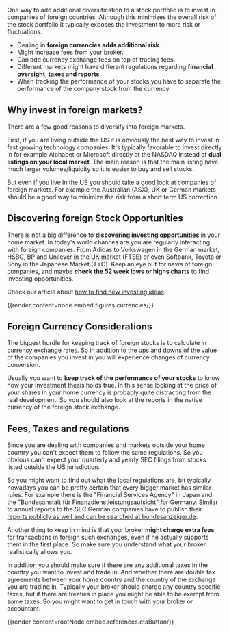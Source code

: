 One way to add additional diversification to a stock portfolio 
is to invest in companies of foreign countries. Although this 
minimizes the overall risk of the stock portfolio it typically 
exposes the investment to more risk or fluctuations.

- Dealing in **foreign currencies adds additional risk**.
- Might increase fees from your broker.
- Can add currency exchange fees on top of trading fees.
- Different markets might have different regulations regarding **financial oversight, taxes and reports**.
- When tracking the performance of your stocks you have to separate the performance of the company stock from the currency.

## Why invest in foreign markets?

There are a few good reasons to diversify into foreign markets.

First, if you are living outside the US it is obviously the best way 
to invest in fast growing technology companies. It's typically 
favorable to invest directly in for example Alphabet or Microsoft 
directly at the NASDAQ instead of **dual listings on your local market**. 
The main reason is that the main listing have much larger 
volumes/liquidity so it is easier to buy and sell stocks.

But even if you live in the US you should take a good look at 
companies of foreign markets. For example the Australian (ASX), 
UK or German markets should be a good way to minimize the risk 
from a short term US correction.

## Discovering foreign Stock Opportunities

There is not a big difference to **discovering investing 
opportunities** in your home market. In today's world chances 
are you are regularly interacting with foreign companies. 
From Adidas to Volkswagen in the German market, HSBC, BP and 
Unilever in the UK market (FTSE) or even Softbank, Toyota or 
Sony in the Japanese Market (TYO). Keep an eye out for 
news of foreign companies, and maybe **check the 52 week lows 
or highs charts** to find investing opportunities.

Check our article about [how to find new investing ideas](../find-investing-ideas).

{{render content=node.embed.figures.currencies/}}

## Foreign Currency Considerations

The biggest hurdle for keeping track of foreign stocks is to 
calculate in currency exchange rates. So in addition to the 
ups and downs of the value of the companies you invest in you 
will experience changes of currency conversion.

Usually you want to **keep track of the performance of your 
stocks** to know how your investment thesis holds true. 
In this sense looking at the price of your shares in your 
home currency is probably quite distracting from the real 
development. So you should also look at the reports in the 
native currency of the foreign stock exchange.

## Fees, Taxes and regulations

Since you are dealing with companies and markets outside your 
home country you can't expect them to follow the same regulations. 
So you obvious can't expect your quarterly 
and yearly SEC filings from stocks listed outside the US jurisdiction.

So you might want to find out what the local regulations are, bit 
typically nowadays you can be pretty certain that every bigger 
market has similar rules. For example there is the 
"Financial Services Agency" in Japan and the 
"Bundesanstalt für Finanzdienstleistungsaufsicht" for Germany. 
Similar to annual reports to the SEC German companies have to 
publish their [reports publicly as well and can be searched at 
bundesanzeiger.de](https://www.bundesanzeiger.de/ebanzwww/wexsservlet?session.sessionid=c6d59e4ed54a86a8e1a9b08da86f8cc9&global_data.designmode=eb&genericsearch_param.fulltext=Volkswagen&genericsearch_param.part_id=22&%28page.navid%3Dto_quicksearchlist%29=Suchen).

Another thing to keep in mind is that your broker **might charge 
extra fees** for transactions in foreign such exchanges, even if 
he actually supports them in the first place. So make sure you 
understand what your broker realistically allows you.

In addition you should make sure if there are any additional taxes 
in the country you want to invest and trade in. And whether there 
are double tax agreements between your home country and the country 
of the exchange you are trading in. Typically your broker should 
charge any country specific taxes, but if there are treaties in 
place you might be able to be exempt from some taxes. So you might 
want to get in touch with your broker or accountant.



{{render content=rootNode.embed.references.ctaButton/}}
